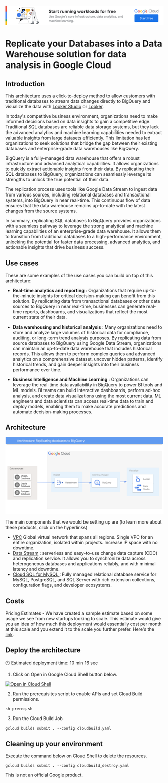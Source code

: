 [![banner](../banner.png)](https://cloud.google.com/?utm_source=github&utm_medium=referral&utm_campaign=GCP&utm_content=packages_repository_banner)

# Replicate your Databases into a Data Warehouse solution for data analysis in Google Cloud

## Introduction

This architecture uses a click-to-deploy method to allow customers with traditional databases to stream data changes directly to BigQuery and visualize the data with [Looker Studio](https://support.google.com/datastudio/answer/6283323?hl=en) or [Looker](https://www.looker.com/).

In today's competitive business environment, organizations need to make informed decisions based on data insights to gain a competitive edge. Traditional SQL databases are reliable data storage systems, but they lack the advanced analytics and machine learning capabilities needed to extract valuable insights from large datasets efficiently. This limitation has led organizations to seek solutions that bridge the gap between their existing databases and enterprise-grade data warehouses like BigQuery.

BigQuery is a fully-managed data warehouse that offers a robust infrastructure and advanced analytical capabilities. It allows organizations to quickly extract actionable insights from their data. By replicating their SQL databases to BigQuery, organizations can seamlessly leverage its strengths to unlock the true potential of their data.

The replication process uses tools like Google Data Stream to ingest data from various sources, including relational databases and transactional systems, into BigQuery in near real-time. This continuous flow of data ensures that the data warehouse remains up-to-date with the latest changes from the source systems.

In summary, replicating SQL databases to BigQuery provides organizations with a seamless pathway to leverage the strong analytical and machine learning capabilities of an enterprise-grade data warehouse. It allows them to transition from traditional databases to a high-performance environment, unlocking the potential for faster data processing, advanced analytics, and actionable insights that drive business success.

## Use cases
These are some examples of the use cases you can build on top of this architecture:

* __Real-time analytics and reporting__ : Organizations that require up-to-the-minute insights for critical decision-making can benefit from this solution. By replicating data from transactional databases or other data sources to BigQuery in near real-time, businesses can generate real-time reports, dashboards, and visualizations that reflect the most current state of their data.

* __Data warehousing and historical analysis__ : Many organizations need to store and analyze large volumes of historical data for compliance, auditing, or long-term trend analysis purposes. By replicating data from source databases to BigQuery using Google Data Stream, organizations can maintain an up-to-date data warehouse that includes historical records. This allows them to perform complex queries and advanced analytics on a comprehensive dataset, uncover hidden patterns, identify historical trends, and gain deeper insights into their business performance over time.

* __Business Intelligence and Machine Learning__ : Organizations can leverage the real-time data availability in BigQuery to power BI tools and ML models. BI teams can build interactive dashboards, perform ad-hoc analysis, and create data visualizations using the most current data. ML engineers and data scientists can access real-time data to train and deploy models, enabling them to make accurate predictions and automate decision-making processes.

## Architecture

<p align="center"><img src="architecture.png"></p>

The main components that we would be setting up are (to learn more about these products, click on the hyperlinks)

* [VPC](https://cloud.google.com/vpc) Global virtual network that spans all regions. Single VPC for an entire organization, isolated within projects. Increase IP space with no downtime.
* [Data Stream](https://cloud.google.com/datastream/docs/overview) : serverless and easy-to-use change data capture (CDC) and replication service. It allows you to synchronize data across heterogeneous databases and applications reliably, and with minimal latency and downtime.
* [Cloud SQL for MySQL ](https://cloud.google.com/sql): Fully managed relational database service for MySQL, PostgreSQL, and SQL Server with rich extension collections, configuration flags, and developer ecosystems.

## Costs
Pricing Estimates - We have created a sample estimate based on some usage we see from new startups looking to scale. This estimate would give you an idea of how much this deployment would essentially cost per month at this scale and you extend it to the scale you further prefer. Here's the [link](https://cloud.google.com/products/calculator/estimate-preview/d0e5421f-a262-4679-be79-5b064092725b?hl=en).

## Deploy the architecture

:clock1: Estimated deployment time: 10 min 16 sec

1. Click on Open in Google Cloud Shell button below.
<a href="https://ssh.cloud.google.com/cloudshell/editor?shellonly=true&cloudshell_git_repo=https://github.com/GoogleCloudPlatform/click-to-deploy-solutions&cloudshell_workspace=replicating-databases-bigquery&cloudshell_open_in_editor=terraform/terraform.tfvars" target="_new">
    <img alt="Open in Cloud Shell" src="https://gstatic.com/cloudssh/images/open-btn.svg">
</a>

2. Run the prerequisites script to enable APIs and set Cloud Build permissions.
```
sh prereq.sh
```

3. Run the Cloud Build Job
```
gcloud builds submit . --config cloudbuild.yaml
```

## Cleaning up your environment
Execute the command below on Cloud Shell to delete the resources.
```
gcloud builds submit . --config cloudbuild_destroy.yaml
```

This is not an official Google product.
